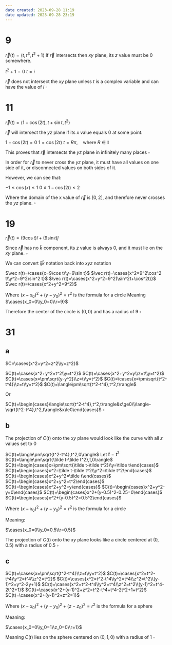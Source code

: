 ```yaml
---
date created: 2023-09-28 11:19
date updated: 2023-09-28 23:19
---
```


# 9

$\vec r(t)=\langle t,t^3,t^2+1\rangle$
If $\vec r$ intersects then $xy$ plane, its $z$ value must be $0$ somewhere.

$t^2+1=0$
$t=i$

$\vec r$ does not intersect the $xy$ plane unless $t$ is a complex variable and can have the value of $i$
$\square$

# 11

$\vec r(t)=\langle1-\cos(2t),t+\sin t,t^2\rangle$

$\vec r$ will intersect the $yz$ plane if its $x$ value equals $0$ at some point.

$1-\cos(2t)=0$
$1=\cos(2t)$
$t=R\pi,\quad \text{where }R\in\mathbb I$

This proves that $\vec r$ intersects the $yz$ plane in infinitely many places
$\square$

In order for $\vec r$ to never cross the $yz$ plane, it must have all values on one side of it, or disconnected values on both sides of it.

However, we can see that:

$-1\le\cos(x)\le1$
$0\le1-\cos(2t)\le2$

Where the domain of the x value of $\vec r$ is $[0,2]$, and therefore never crosses the $yz$ plane.
$\square$

# 19

$\vec r(t)=(9\cos t)\hat i+(9\sin t)\hat j$

Since $\vec r$ has no $\hat k$ component, its $z$ value is always $0$, and it must lie on the $xy$ plane.
$\square$

We can convert $\hat i\hat j\hat k$ notation back into $xyz$ notation

$\vec r(t)=\cases{x=9\cos t\\y=9\sin t}$
$\vec r(t)=\cases{x^2=9^2\cos^2 t\\y^2=9^2\sin^2 t}$
$\vec r(t)=\cases{x^2+y^2=9^2(\sin^2t+\cos^2t)}$
$\vec r(t)=\cases{x^2+y^2=9^2}$

Where $(x-x_0)^2+(y-y_0)^2=r^2$ is the formula for a circle
Meaning
$\cases{x_0=0\\y_0=0\\r=9}$

Therefore the center of the circle is $(0,0)$ and has a radius of $9$
$\square$

# 31

## a

$C=\cases{x^2+y^2=z^2\\y=z^2}$

$C(t)=\cases{x^2+y^2=t^2\\y=t^2}$
$C(t)=\cases{x^2+y^2=y\\z=t\\y=t^2}$
$C(t)=\cases{x=\pm\sqrt{y-y^2}\\z=t\\y=t^2}$
$C(t)=\cases{x=\pm\sqrt{t^2-t^4}\\z=t\\y=t^2}$
$C(t)=\langle\pm\sqrt{t^2-t^4},t^2,t\rangle$

Or

$C(t)=\begin{cases}\langle\sqrt{t^2-t^4},t^2,t\rangle&x\ge0\\\langle-\sqrt{t^2-t^4},t^2,t\rangle&x\le0\end{cases}$
$\square$

## b

The projection of $C(t)$ onto the $xy$ plane would look like the curve with all $z$ values set to $0$

$C(t)=\langle\pm\sqrt{t^2-t^4},t^2,0\rangle$
Let $\tilde t=t^2$
$C(t)=\langle\pm\sqrt{\tilde t-\tilde t^2},t,0\rangle$
$C(t)=\begin{cases}x=\pm\sqrt{\tilde t-\tilde t^2}\\y=\tilde t\end{cases}$
$C(t)=\begin{cases}x^2=\tilde t-\tilde t^2\\y^2=\tilde t^2\end{cases}$
$C(t)=\begin{cases}x^2+y^2=\tilde t\end{cases}$
$C(t)=\begin{cases}x^2+y^2=t^2\end{cases}$
$C(t)=\begin{cases}x^2+y^2=y\end{cases}$
$C(t)=\begin{cases}x^2+y^2-y=0\end{cases}$
$C(t)=\begin{cases}x^2+(y-0.5)^2-0.25=0\end{cases}$
$C(t)=\begin{cases}x^2+(y-0.5)^2=0.5^2\end{cases}$

Where $(x-x_0)^2+(y-y_0)^2=r^2$ is the formula for a circle

Meaning:

$\cases{x_0=0\\y_0=0.5\\r=0.5}$

The projection of $C(t)$ onto the $xy$ plane looks like a circle centered at $(0,0.5)$ with a radius of $0.5$
$\square$

## c

$C(t)=\cases{x=\pm\sqrt{t^2-t^4}\\z=t\\y=t^2}$
$C(t)=\cases{x^2=t^2-t^4\\y^2=t^4\\z^2=t^2}$
$C(t)=\cases{x^2=t^2-t^4\\y^2=t^4\\z^2=t^2\\(y-1)^2=y^2-2y+1}$
$C(t)=\cases{x^2=t^2-t^4\\y^2=t^4\\z^2=t^2\\(y-1)^2=t^4-2t^2+1}$
$C(t)=\cases{x^2+(y-1)^2+z^2=t^2-t^4+t^4-2t^2+1+t^2}$
$C(t)=\cases{x^2+(y-1)^2+z^2=1}$

Where $(x-x_0)^2+(y-y_0)^2+(z-z_0)^2=r^2$ is the formula for a sphere

Meaning:

$\cases{x_0=0\\y_0=1\\z_0=0\\r=1}$

Meaning $C(t)$ lies on the sphere centered on $(0,1,0)$ with a radius of $1$
$\square$
